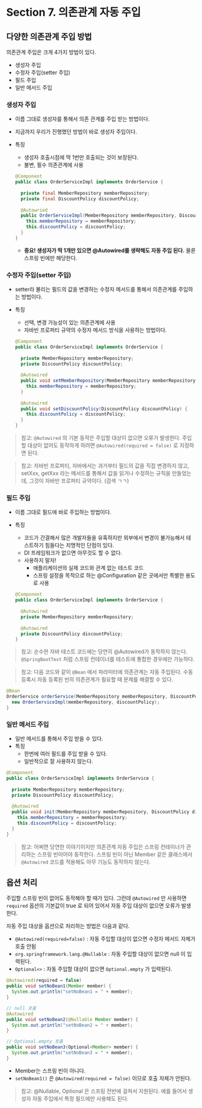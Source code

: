 # Section 7. 의존관계 자동 주입

## 다양한 의존관계 주입 방법

의존관계 주입은 크게 4가지 방법이 있다.

- 생성자 주입
- 수정자 주입(setter 주입)
- 필드 주입
- 일반 메서드 주입



### 생성자 주입

- 이름 그대로 생성자를 통해서 의존 관계를 주입 받는 방법이다.

- 지금까지 우리가 진행했던 방법이 바로 생성자 주입이다.

- 특징

  - 생성자 호출시점에 딱 1번만 호출되는 것이 보장된다.
  - 불변, 필수 의존관계에 사용

  ``` java
  @Component
  public class OrderServiceImpl implements OrderService {
    
    private final MemberRepository memberRepository;
    private final DiscountPolicy discountPolicy;
    
    @Autowried
    public OrderServiceImpl(MemberRepository memberRepository, DiscountPolicy discountPolicy) {
      this.memberRepository = memberRepository;
      this.discountPolicy = discountPolicy;
    }
  }
  ```

  - **중요! 생성자가 딱 1개만 있으면 @Autowired를 생략해도 자동 주입 된다.** 물론 스프링 빈에만 해당한다.



### 수정자 주입(setter 주입)

- setter라 불리는 필드의 값을 변경하는 수정자 메서드를 통해서 의존관계를 주입하는 방법이다.

- 특징

  - 선택, 변경 가능성이 있는 의존관계에 사용
  - 자바빈 프로퍼티 규약의 수정자 메서드 방식을 사용하는 방법이다.

  ``` java
  @Component
  public class OrderServiceImpl implements OrderService {
    
    private MemberRepository memberRepository;
    private DiscountPolicy discountPolicy;
    
    @Autowired
    public void setMemberRepository(MemberRepository memberRepository) {
      this.memberRepository = memberRepository;
    }
    
    @Autowired
    public void setDiscountPolicy(DiscountPolicy discountPolicy) {
      this.discountPolicy = discountPolicy;
    }
  }
  ```

> 참고: `@Autowired` 의 기본 동작은 주입할 대상이 없으면 오류가 발생한다. 주입할 대상이 없어도 동작하게 하려면 `@Autowired(required = false)` 로 지정하면 된다.

> 참고: 자바빈 프로퍼티, 자바에서는 과거부터 필드의 값을 직접 변경하지 않고, setXxx, getXxx 라는 메서드를 통해서 값을 읽거나 수정하는 규칙을 만들었는데, 그것이 자바빈 프로퍼티 규약이다. (검색 ㄱㄱ)



### 필드 주입

- 이름 그대로 필드에 바로 주입하는 방법이다.

- 특징

  - 코드가 간결해서 많은 개발자들을 유혹하지만 외부에서 변경이 불가능해서 테스트하기 힘들다는 치명적인 단점이 있다.
  - DI 프레임워크가 없으면 아무것도 할 수 없다.
  - 사용하지 말자!
    - 애플리케이션의 실제 코드와 관계 없는 테스트 코드
    - 스프링 설정을 목적으로 하는 @Configuration 같은 곳에서만 특별한 용도로 사용

  ``` java
  @Component
  public class OrderServiceImpl implements OrderService {
    
    @Autowired
    private MemberRepository memberRepository;
    
    @Autowired
    private DiscountPolicy discountPolicy;
  }
  ```

> 참고: 순수한 자바 테스트 코드에는 당연히 @Autowired가 동작하지 않는다. `@SpringBootTest` 처럼 스프링 컨테이너를 테스트에 통합한 경우에만 가능하다.

> 참고: 다음 코드와 같이 `@Bean` 에서 파라미터에 의존관계는 자동 주입된다. 수동 등록시 자동 등록된 빈의 의존관계가 필요할 때 문제를 해결할 수 있다.

``` java
@Bean
OrderService orderService(MemberRepository memberRepository, DiscountPolicy discountPolicy) {
  new OrderServiceImpl(memberRepository, discountPolicy);
}
```



### 일반 메서드 주입

- 일반 메서드를 통해서 주입 받을 수 있다.
- 특징
  - 한번에 여러 필드를 주입 받을 수 있다.
  - 일반적으로 잘 사용하지 않는다.

``` java
@Component
public class OrderServiceImpl implements OrderService {
  
  private MemberRepository memberRepository;
  private DiscountPolicy discountPolicy;
  
  @Autowired
  public void init(MemberRepository memberRepository, DiscountPolicy discountPolicy) {
    this.memberRepository = memberRepository;
    this.discountPolicy = discountPolicy;
  }
}
```

> 참고: 어쩌면 당연한 이야기이지만 의존관계 자동 주입은 스프링 컨테이너가 관리하는 스프링 빈이어야 동작한다. 스프링 빈이 아닌 Member 같은 클래스에서 `@Autowired` 코드를 적용해도 아무 기능도 동작하지 않는다.





## 옵션 처리

주입할 스프링 빈이 없어도 동작해야 할 때가 있다. 그런데 `@Autowired` 만 사용하면 `required` 옵션의 기본값이 true 로 되어 있어서 자동 주입 대상이 없으면 오류가 발생한다.

자동 주입 대상을 옵션으로 처리하는 방법은 다음과 같다.

- `@Autowired(required=false)` : 자동 주입할 대상이 없으면 수정자 메서드 자체가 호출 안됨
- `org.springframework.lang.@Nullable` : 자동 주입할 대상이 없으면 null 이 입력된다.
- `Optional<>` : 자동 주입할 대상이 없으면 `Optional.empty` 가 입력된다.

``` java
@Autowired(required = false)
public void setNoBean1(Member member) {
  System.out.println("setNoBean1 = " + member);
}

// null 호출
@Autowired
public void setNoBean2(@Nullable Member member) {
  System.out.println("setNoBean2 = " + member);
}

// Optional.empty 호출
public void setNoBean3(Optional<Member> member) {
  System.out.println("setNoBean3 = " + member);
}
```

- Member는 스프링 빈이 아니다.
- `setNoBean1()` 은 `@Autowired(required = false)` 이므로 호출 자체가 안된다.

> 참고: @Nullable, Optional 은 스프링 전반에 걸쳐서 지원된다. 예를 들어서 생성자 자동 주입에서 특정 필드에만 사용해도 된다.





























